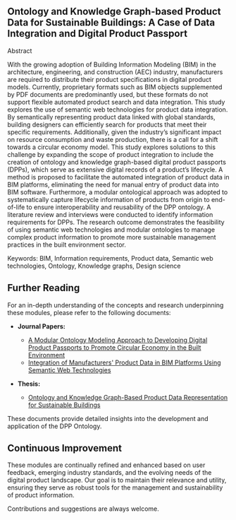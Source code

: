 ## Ontology and Knowledge Graph-based Product Data for Sustainable Buildings: A Case of Data Integration and Digital Product Passport 

Abstract

With the growing adoption of Building Information Modeling (BIM) in the architecture, engineering, and construction (AEC) industry, manufacturers are required to distribute their product specifications in digital product models. Currently, proprietary formats such as BIM objects supplemented by PDF documents are predominantly used, but these formats do not support flexible automated product search and data integration. This study explores the use of semantic web technologies for product data integration. By semantically representing product data linked with global standards, building designers can efficiently search for products that meet their specific requirements. Additionally, given the industry’s significant impact on resource consumption and waste production, there is a call for a shift towards a circular economy model. This study explores solutions to this challenge by expanding the scope of product integration to include the creation of ontology and knowledge graph-based digital product passports (DPPs), which serve as extensive digital records of a product’s lifecycle. A method is proposed to facilitate the automated integration of product data in BIM platforms, eliminating the need for manual entry of product data into BIM software. Furthermore, a modular ontological approach was adopted to systematically capture lifecycle information of products from origin to end-of-life to ensure interoperability and reusability of the DPP ontology. A literature review and interviews were conducted to identify information requirements for DPPs. The research outcome demonstrates the feasibility of using semantic web technologies and modular ontologies to manage complex product information to promote more sustainable management practices in the built environment sector.
   
Keywords: BIM, Information requirements, Product data, Semantic web technologies, Ontology, Knowledge graphs, Design science 

## Further Reading

For an in-depth understanding of the concepts and research underpinning these modules, please refer to the following documents:

- **Journal Papers:**
  - [A Modular Ontology Modeling Approach to Developing Digital Product Passports to Promote Circular Economy in the Built Environment](https://doi.org/10.1016/j.spc.2024.05.007)
  - [Integration of Manufacturers' Product Data in BIM Platforms Using Semantic Web Technologies](https://doi.org/10.1016/j.autcon.2022.104630)

- **Thesis:**
  - [Ontology and Knowledge Graph-Based Product Data Representation for Sustainable Buildings](https://urn.kb.se/resolve?urn=urn:nbn:se:hj:diva-65950)

These documents provide detailed insights into the development and application of the DPP Ontology.

## Continuous Improvement

These modules are continually refined and enhanced based on user feedback, emerging industry standards, and the evolving needs of the digital product landscape. Our goal is to maintain their relevance and utility, ensuring they serve as robust tools for the management and sustainability of product information.

Contributions and suggestions are always welcome. 

